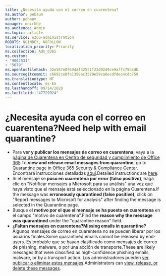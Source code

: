```yaml
---
title: ¿Necesita ayuda con el correo en cuarentena?
ms.author: pebaum
author: pebaum
manager: mnirkhe
ms.audience: Admin
ms.topic: article
ms.service: o365-administration
ROBOTS: NOINDEX, NOFOLLOW
localization_priority: Priority
ms.collection: Adm_O365
ms.custom:
- "9002531"
- "5679"
ms.openlocfilehash: 32e587e07694af32551f23d9249ce9affc75b3db
ms.sourcegitcommit: c6692ce0fa1358ec3529e59ca0ecdfdea4cdc759
ms.translationtype: HT
ms.contentlocale: es-ES
ms.lasthandoff: 09/14/2020
ms.locfileid: "47729924"
---
```

# <a name="need-help-with-email-quarantine"></a><span data-ttu-id="c203d-102">¿Necesita ayuda con el correo en cuarentena?</span><span class="sxs-lookup"><span data-stu-id="c203d-102">Need help with email quarantine?</span></span>

- <span data-ttu-id="c203d-103">Para **ver y publicar los mensajes de correo en cuarentena**, vaya a la [página de Cuarentena en Centro de seguridad y cumplimiento de Office 365](https://protection.office.com/quarantine).</span><span class="sxs-lookup"><span data-stu-id="c203d-103">To **view and release email messages from quarantine**, go to [Quarantine page in Office 365 Security & Compliance Center](https://protection.office.com/quarantine).</span></span> <span data-ttu-id="c203d-104">Encontrará instrucciones detalladas [aquí](https://docs.microsoft.com/microsoft-365/security/office-365-security/find-and-release-quarantined-messages-as-a-user?view=o365-worldwide#view-your-quarantined-messages).</span><span class="sxs-lookup"><span data-stu-id="c203d-104">Detailed instructions are [here](https://docs.microsoft.com/microsoft-365/security/office-365-security/find-and-release-quarantined-messages-as-a-user?view=o365-worldwide#view-your-quarantined-messages).</span></span>
- <span data-ttu-id="c203d-105">Si el mensaje se **puso en cuarentena por error (falso positivo)**, haga clic en "Notificar mensajes a Microsoft para su análisis" una vez que haya visto que el mensaje está seleccionado en la página Cuarentena.</span><span class="sxs-lookup"><span data-stu-id="c203d-105">If the message was **erroneously quarantined (false positive)**, click on "Report messages to Microsoft for analysis" after finding the message is selected in the Quarantine page.</span></span> 
- <span data-ttu-id="c203d-106">Busque el **motivo por el que el mensaje se ha puesto en cuarentena** en el campo "motivo de cuarentena".</span><span class="sxs-lookup"><span data-stu-id="c203d-106">Find the **reason why the message was quarantined** under the "quarantine reason" field.</span></span>
- <span data-ttu-id="c203d-107">**¿Faltan mensajes en cuarentena?**</span><span class="sxs-lookup"><span data-stu-id="c203d-107">**Missing emails in quarantine?**</span></span> <span data-ttu-id="c203d-108">Algunos mensajes de correo en cuarentena no se pueden liberar por los usuarios finales.</span><span class="sxs-lookup"><span data-stu-id="c203d-108">Some quarantined emails cannot be released by end-users.</span></span> <span data-ttu-id="c203d-109">Es probable que se hayan clasificado como mensajes de correo de phishing, malware, o por una acción de transporte.</span><span class="sxs-lookup"><span data-stu-id="c203d-109">These are likely messages that were classified as high-confidence phishing emails, malware, or by a transport action.</span></span> <span data-ttu-id="c203d-110">Los administradores pueden [ver, publicar o eliminar estos mensajes](https://docs.microsoft.com/microsoft-365/security/office-365-security/manage-quarantined-messages-and-files?view=o365-worldwide).</span><span class="sxs-lookup"><span data-stu-id="c203d-110">Administrators can [view, release, or delete these messages](https://docs.microsoft.com/microsoft-365/security/office-365-security/manage-quarantined-messages-and-files?view=o365-worldwide).</span></span> 
